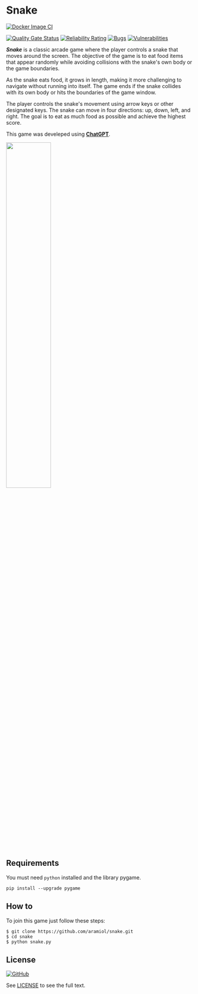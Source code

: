 # Snake

[![Docker Image CI](https://github.com/aramirol/snake/actions/workflows/docker-image.yml/badge.svg)](https://github.com/aramirol/snake/actions/workflows/docker-image.yml)

[![Quality Gate Status](https://sonarcloud.io/api/project_badges/measure?project=aramirol_snake&metric=alert_status)](https://sonarcloud.io/summary/new_code?id=aramirol_snake)
[![Reliability Rating](https://sonarcloud.io/api/project_badges/measure?project=aramirol_snake&metric=reliability_rating)](https://sonarcloud.io/summary/new_code?id=aramirol_snake)
[![Bugs](https://sonarcloud.io/api/project_badges/measure?project=aramirol_snake&metric=bugs)](https://sonarcloud.io/summary/new_code?id=aramirol_snake)
[![Vulnerabilities](https://sonarcloud.io/api/project_badges/measure?project=aramirol_snake&metric=vulnerabilities)](https://sonarcloud.io/summary/new_code?id=aramirol_snake)

***Snake*** is a classic arcade game where the player controls a snake that moves around the screen. The objective of the game is to eat food items that appear randomly while avoiding collisions with the snake's own body or the game boundaries.

As the snake eats food, it grows in length, making it more challenging to navigate without running into itself. The game ends if the snake collides with its own body or hits the boundaries of the game window.

The player controls the snake's movement using arrow keys or other designated keys. The snake can move in four directions: up, down, left, and right. The goal is to eat as much food as possible and achieve the highest score.

This game was develeped using **[ChatGPT](https://openai.com/chatgpt)**.

<img src="https://aramirol.github.io/custom-resources/images/snake.png" width="49%" />

## Requirements

You must need `python` installed and the library pygame.

```
pip install --upgrade pygame
```

## How to

To join this game just follow these steps:

```
$ git clone https://github.com/aramiol/snake.git
$ cd snake
$ python snake.py
```

## License

[![GitHub](https://img.shields.io/github/license/aramirol/snake)](https://github.com/aramirol/snake/blob/main/LICENSE)

See [LICENSE](https://github.com/aramirol/snake/blob/main/LICENSE) to see the full text.
